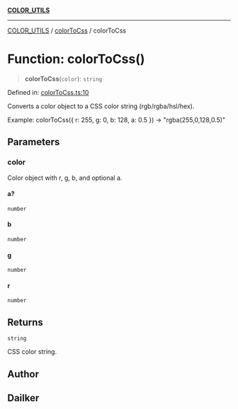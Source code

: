 [**COLOR_UTILS**](../../README.md)

***

[COLOR_UTILS](../../README.md) / [colorToCss](../README.md) / colorToCss

# Function: colorToCss()

> **colorToCss**(`color`): `string`

Defined in: [colorToCss.ts:10](https://github.com/dailker/everyutil/blob/2a1290e25c1270a5e1af64099b97f8d5fc086e59/src/color/colorToCss.ts#L10)

Converts a color object to a CSS color string (rgb/rgba/hsl/hex).

Example: colorToCss({ r: 255, g: 0, b: 128, a: 0.5 }) → "rgba(255,0,128,0.5)"

## Parameters

### color

Color object with r, g, b, and optional a.

#### a?

`number`

#### b

`number`

#### g

`number`

#### r

`number`

## Returns

`string`

CSS color string.

## Author

## Dailker
